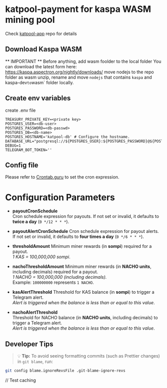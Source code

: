 # katpool-payment for kaspa WASM mining pool

Check [katpool-app](https://github.com/argonmining/katpool-app) repo for details

## Download Kaspa WASM

** IMPORTANT **
Before anything, add wasm foolder to the local folder
You can download the latest form here: https://kaspa.aspectron.org/nightly/downloads/ move nodejs to the repo folder as wasm
unzip, rename and move `nodejs` that contains `kaspa` and kaspa-dev`to`wasm` folder locally.

## Create env variables

create .env file

```
TREASURY_PRIVATE_KEY=<private key>
POSTGRES_USER=<db-user>
POSTGRES_PASSWORD=<db-passwd>
POSTGRES_DB=<db-name>
POSTGRES_HOSTNAME='katpool-db' # Configure the hostname.
DATABASE_URL="postgresql://${POSTGRES_USER}:${POSTGRES_PASSWORD}@${POSTGRES_HOSTNAME}:5432/${POSTGRES_DB}"
DEBUG=1
TELEGRAM_BOT_TOKEN=''
```

## Config file

Please refer to [Crontab.guru](https://crontab.guru/) to set the cron expression.

# Configuration Parameters

- **payoutCronSchedule**  
  Cron schedule expression for payouts. If not set or invalid, it defaults to **twice a day** (`0 */12 * * *`).

- **payoutAlertCronSchedule**
  Cron schedule expression for payout alerts. If not set or invalid, it defaults to **four times a day** (`0 */6 * * *`).

- **thresholdAmount**
  Minimum miner rewards (in **sompi**) required for a payout.  
  _1 KAS = 100,000,000 sompi_.

- **nachoThresholdAmount**
  Minimum miner rewards (in **NACHO units**, including decimals) required for a payout.  
  _1 NACHO = 100,000,000 (including decimals)._  
  Example: `100000000` represents `1 NACHO`.

- **kasAlertThreshold**
  Threshold for KAS balance (in **sompi**) to trigger a Telegram alert.  
  _Alert is triggered when the balance is less than or equal to this value_.

- **nachoAlertThreshold**  
  Threshold for NACHO balance (in **NACHO units**, including decimals) to trigger a Telegram alert.  
  _Alert is triggered when the balance is less than or equal to this value_.

## Developer Tips

> 💡 **Tip:** To avoid seeing formatting commits (such as Prettier changes) in `git blame`, run:

```bash
git config blame.ignoreRevsFile .git-blame-ignore-revs
```

// Test caching
